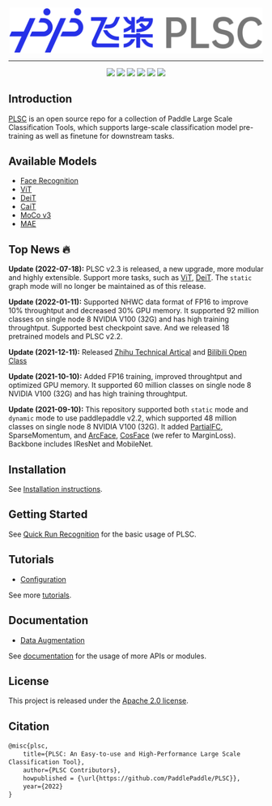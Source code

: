 <p align="center">
  <img src="./plsc-logo.png" align="middle"  width="500" />
</p>

------------------------------------------------------------------------------------------

<p align="center">
    <a href="./LICENSE"><img src="https://img.shields.io/badge/license-Apache%202-dfd.svg"></a>
    <a href="https://github.com/PaddlePaddle/PLSC/releases"><img src="https://img.shields.io/github/v/release/PaddlePaddle/PLSC?color=ffa"></a>
    <a href=""><img src="https://img.shields.io/badge/python-3.7+-aff.svg"></a>
    <a href="https://github.com/PaddlePaddle/PLSC/graphs/contributors"><img src="https://img.shields.io/github/contributors/PaddlePaddle/PLSC?color=9ea"></a>
    <a href="https://github.com/PaddlePaddle/PLSC/issues"><img src="https://img.shields.io/github/issues/PaddlePaddle/PLSC?color=9cc"></a>
    <a href="https://github.com/PaddlePaddle/PLSC/stargazers"><img src="https://img.shields.io/github/stars/PaddlePaddle/PLSC?color=ccf"></a>
</p>

## Introduction

[PLSC](https://github.com/PaddlePaddle/PLSC) is an open source repo for a collection of Paddle Large Scale Classification Tools, which supports large-scale classification model pre-training as well as finetune for downstream tasks.

## Available Models
* [Face Recognition](./task/recognition/face/)
* [ViT](./task/classification/vit/)
* [DeiT](./task/classification/deit/)
* [CaiT](./task/classification/cait/)
* [MoCo v3](./task/ssl/mocov3/)
* [MAE](./task/ssl/mae/)

## Top News 🔥

**Update (2022-07-18):** PLSC v2.3 is released, a new upgrade, more modular and highly extensible. Support more tasks, such as [ViT](https://arxiv.org/abs/2010.11929), [DeiT](https://arxiv.org/abs/2012.12877). The ``static`` graph mode will no longer be maintained as of this release.

**Update (2022-01-11):** Supported NHWC data format of FP16 to improve 10% throughtput and decreased 30% GPU memory. It supported 92 million classes on single node 8 NVIDIA V100 (32G) and has high training throughtput. Supported best checkpoint save. And we released 18 pretrained models and PLSC v2.2.

**Update (2021-12-11):** Released [Zhihu Technical Artical](https://zhuanlan.zhihu.com/p/443091282) and [Bilibili Open Class](https://www.bilibili.com/video/BV1VP4y1G73X)

**Update (2021-10-10):** Added FP16 training, improved throughtput and optimized GPU memory. It supported 60 million classes on single node 8 NVIDIA V100 (32G) and has high training throughtput.

**Update (2021-09-10):** This repository supported both ``static`` mode and ``dynamic`` mode to use paddlepaddle v2.2, which supported 48 million classes on single node 8 NVIDIA V100 (32G). It added [PartialFC](https://arxiv.org/abs/2010.05222), SparseMomentum, and [ArcFace](https://arxiv.org/abs/1801.07698), [CosFace](https://arxiv.org/abs/1801.09414) (we refer to MarginLoss). Backbone includes IResNet and MobileNet.


## Installation

See [Installation instructions](./tutorials/get_started/installation.md).


## Getting Started

See [Quick Run Recognition](./tutorials/get_started/quick_run_recognition.md) for the basic usage of PLSC.

## Tutorials

* [Configuration](./tutorials/basic/config.md)

See more [tutorials](./tutorials/README.md).

## Documentation

* [Data Augmentation](./docs/data_augmentation.md)

See [documentation](./docs/README.md) for the usage of more APIs or modules.


## License

This project is released under the [Apache 2.0 license](./LICENSE).

## Citation

```
@misc{plsc,
    title={PLSC: An Easy-to-use and High-Performance Large Scale Classification Tool},
    author={PLSC Contributors},
    howpublished = {\url{https://github.com/PaddlePaddle/PLSC}},
    year={2022}
}
```
